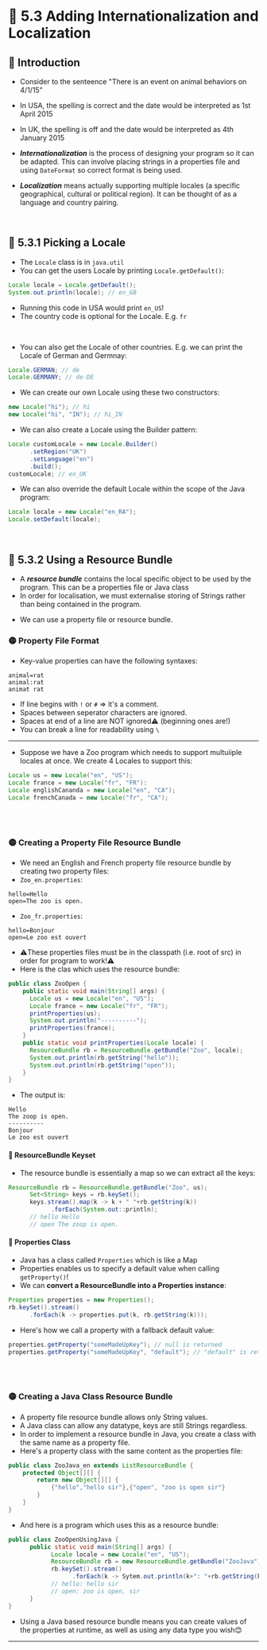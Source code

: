 <link href="../../styles.css" rel="stylesheet"></link>

# 🧠 5.3 Adding Internationalization and Localization

## 🔴 Introduction

* Consider to the senteence "There is an event on animal behaviors on 4/1/15"
* In USA, the spelling is correct and the date would be interpreted as 1st April 2015
* In UK, the spelling is off and the date would be interpreted as 4th January 2015

* ***Internationalization*** is the process of designing your program so it can be adapted. This can involve placing strings in a properties file and using `DateFormat` so correct format is being used.

* ***Localization*** means actually supporting multiple locales (a specific geographical, cultural or political region). It can be thought of as a language and country pairing.

<br>

## 🔴 5.3.1 Picking a Locale


* The `Locale` class is in `java.util`
* You can get the users Locale by printing `Locale.getDefault()`:
```java
Locale locale = Locale.getDefault();
System.out.println(locale); // en_GB		
```
* Running this code in USA would print `en_US`!
* The country code is optional for the Locale. E.g. `fr`

<br>

* You can also get the Locale of other countries. E.g. we can print the Locale of German and Germnay:
```java
Locale.GERMAN; // de
Locale.GERMANY; // de-DE
```

* We can create our own Locale using these two constructors:
```java
new Locale("hi"); // hi
new Locale("hi", "IN"); // hi_IN
```

* We can also create a Locale using the Builder pattern:
```java
Locale customLocale = new Locale.Builder()
      .setRegion("UK")
      .setLanguage("en")
      .build();
customLocale; // en_UK
```

* We can also override the default Locale within the scope of the Java program:
```java
Locale locale = new Locale("en_RA");
Locale.setDefault(locale);
```


<br>

## 🔴 5.3.2 Using a Resource Bundle
* A ***resource bundle*** contains the local specific object to be used by the program. This can be a properties file or Java class
* In order for localisation, we must externalise storing of Strings rather than being contained in the program.
- We can use a property file or resource bundle.


### 🟡 Property File Format
* Key-value properties can have the following syntaxes:
```properties
animal=rat
animal:rat
animat rat
```
* If line begins with `!` or `#` => it's a comment.
* Spaces between seperator characters are ignored.
* Spaces at end of a line are NOT ignored⚠️ (beginning ones are!)
* You can break a line for readability using `\`


<hr>

* Suppose we have a Zoo program which needs to support multuiiple locales at once. We create 4 Locales to support this:
```java
Locale us = new Locale("en", "US");
Locale france = new Locale("fr", "FR"):
Locale englishCananda = new Locale("en", "CA");
Locale frenchCanada = new Locale("fr", "CA");
```

<br><br>

### 🟡 Creating a Property File Resource Bundle

* We need an English and French property file resource bundle by creating two property files:
* `Zoo_en.properties`: 
```properties
hello=Hello
open=The zoo is open.
```
* `Zoo_fr.properties`:
```properties
hello=Bonjour
open=Le zoo est ouvert
```
* ⚠️These properties files must be in the classpath (i.e. root of src) in order for program to work!⚠️
* Here is the clas which uses the resource bundle:
```java
public class ZooOpen {
    public static void main(String[] args) {
      Locale us = new Locale("en", "US");
      Locale france = new Locale("fr", "FR");
      printProperties(us);
      System.out.println("----------");
      printProperties(france);
    }
    public static void printProperties(Locale locale) {
      ResourceBundle rb = ResourceBundle.getBundle("Zoo", locale);
      System.out.println(rb.getString("hello"));
      System.out.println(rb.getString("open"));
    }
}
```
* The output is:
```console
Hello
The zoop is open.
----------
Bonjour
Le zoo est ouvert
```

#### 🍏 ResourceBundle Keyset

* The resource bundle is essentially a map so we can extract all the keys:
```java
ResourceBundle rb = ResourceBundle.getBundle("Zoo", us);
      Set<String> keys = rb.keySet();
      keys.stream().map(k -> k + " "+rb.getString(k))
            .forEach(System.out::println);
      // hello Hello
      // open The zoop is open.
```

#### 🍏 Properties Class
* Java has a class called `Properties` which is like a Map
* Properties enables us to specify a default value when calling `getProperty()`!
* We can **convert a ResourceBundle into a Properties instance**:
```java
Properties properties = new Properties();
rb.keySet().stream()
      .forEach(k -> properties.put(k, rb.getString(k)));
```
* Here's how we call a property with a fallback default value:
```java
properties.getProperty("someMadeUpKey"); // null is returned
properties.getProperty("someMadeUpKey", "default"); // "default" is returned!
```

<br><br>

### 🟡 Creating a Java Class Resource Bundle
* A property file resource bundle allows only String values.
* A Java class can allow any datatype, keys are still Strings regardless.
* In order to implement a resource bundle in Java, you create a class with the same name as a property file.
* Here's a property class with the same content as the properties file:
```java
public class ZooJava_en extends ListResourceBundle {
    protected Object[][] {
        return new Object[][] {
            {"hello","hello sir"},{"open", "zoo is open sir"}
        }
    }
}
```
* And here is a program which uses this as a resource bundle:
```java
public class ZooOpenUsingJava {
      public static void main(String[] args) {
            Locale locale = new Locale("en", "US");
            ResourceBundle rb = new ResourceBundle.getBundle("ZooJava");
            rb.keySet().stream()
                  .forEach(k -> Sytem.out.println(k+": "+rb.getString(k)));
            // hello: hello sir
            // open: zoo is open, sir
      }
}
```
* Using a Java based resource bundle means you can create values of the properties at runtime, as well as using any data type you wish😊
<hr>
